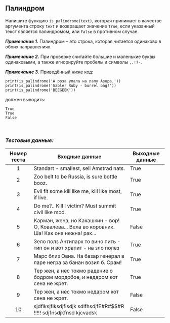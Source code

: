 ## Палиндром

Напишите функцию <code>is_palindrome(text)</code>, которая принимает в качестве аргумента строку <code>text</code>
и возвращает значение <code>True</code>, если указанный текст является палиндромом, или <code>False</code> в противном случае.

***Примечание 1.*** Палиндром – это строка, которая читается одинаково в обоих направлениях.

***Примечание 2.*** При проверке считайте большие и маленькие буквы одинаковыми, а также игнорируйте пробелы и символы <code>,.!?-</code>.

***Примечание 3.*** Приведённый ниже код:

<pre><code>print(is_palindrome('А роза упала на лапу Азора.'))
print(is_palindrome('Gabler Ruby - burrel bag!'))
print(is_palindrome('BEEGEEK'))
</code></pre>

должен выводить:

<pre><code>True
True
False
</code></pre>

<br>

### *Тестовые данные:*

| Номер теста | Входные данные                                                                              | Выходные данные |
|:-----------:|---------------------------------------------------------------------------------------------|-----------------|
|      1      | Standart - smallest, sell Amstrad nats.                                                     | True            |
|      2      | Zoo belt to be Russia, is sure bottle booz.                                                 | True            |
|      3      | Evil fit some kill like me, kill like most, if live.                                        | True            |
|      4      | Do me?.. Kill I victim? Must summit civil like mod.                                         | True            |
|      5      | Карман, жена, но Какашкин - вор! О, Ковалева... Вела во коровник. Ша! Как она нежна! рак... | False           |
|      6      | Зело полз Антипарх то вино пить - тип он и вот храпит - на зло полез                        | True            |
|      7      | Марс близ Овна. На базар генерал в ларе негра за банан возил б. Срам!                       | True            |
|      8      | Тер жен, а нес токмо радение о бодром мордобое, и недаром кот сена не жрет.                 | True            |
|      9      | Тер жен, а нес токмо недаром кот сена не жрет.                                              | False           |
|     10      | sjdflksjflksdjflsdjk sdlfhsdjfE#R#$$#R !!!!! sdjfnsdjkfnsd kjcvadsk                         | False           |